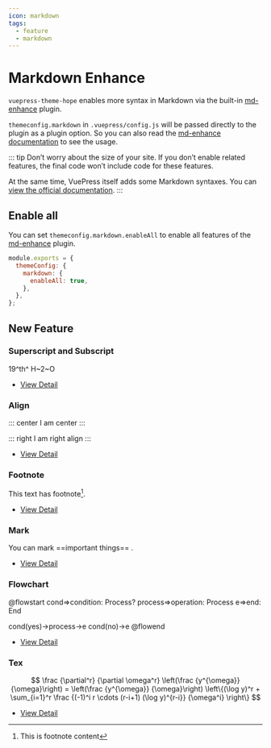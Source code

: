 ```yaml
---
icon: markdown
tags:
  - feature
  - markdown
---
```


# Markdown Enhance

`vuepress-theme-hope` enables more syntax in Markdown via the built-in [md-enhance](https://vuepress-md-enhance.mrhope.site) plugin.

`themeconfig.markdown` in `.vuepress/config.js` will be passed directly to the plugin as a plugin option. So you can also read the [md-enhance documentation](https://vuepress-md-enhance.mrhope.site) to see the usage.

::: tip
Don’t worry about the size of your site. If you don’t enable related features, the final code won’t include code for these features.

At the same time, VuePress itself adds some Markdown syntaxes. You can [view the official documentation](https://v1.vuepress.vuejs.org/guide/markdown.html).
:::

## Enable all

You can set `themeconfig.markdown.enableAll` to enable all features of the [md-enhance](https://vuepress-md-enhance.mrhope.site) plugin.

```js {3-5}
module.exports = {
  themeConfig: {
    markdown: {
      enableAll: true,
    },
  },
};
```

## New Feature

### Superscript and Subscript

19^th^ H~2~O

- [View Detail](sup-sub.md)

### Align

::: center
I am center
:::

::: right
I am right align
:::

- [View Detail](align.md)

### Footnote

This text has footnote[^first].

[^first]: This is footnote content

- [View Detail](footnote.md)

### Mark

You can mark ==important things== .

- [View Detail](mark.md)

### Flowchart

@flowstart
cond=>condition: Process?
process=>operation: Process
e=>end: End

cond(yes)->process->e
cond(no)->e
@flowend

- [View Detail](flowchart.md)

### Tex

$$
\frac {\partial^r} {\partial \omega^r} \left(\frac {y^{\omega}} {\omega}\right)
= \left(\frac {y^{\omega}} {\omega}\right) \left\{(\log y)^r + \sum_{i=1}^r \frac {(-1)^i r \cdots (r-i+1) (\log y)^{r-i}} {\omega^i} \right\}
$$

- [View Detail](tex.md)
